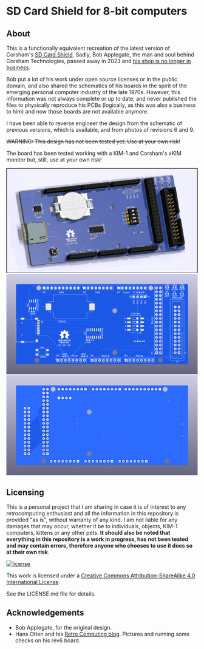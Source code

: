 # SD Card Shield for 8-bit computers

## About

This is a functionally equivalent recreation of the latest version of Corsham's [SD Card Shield](https://www.corshamtech.com/new-version-of-sd-card-shield/). Sadly, Bob Applegate, the man and soul behind Corsham Technologies, passed away in 2023 and [his shop is no longer in business](https://www.corshamtech.com/bad-news-and-the-future/).

Bob put a lot of his work under open source licenses or in the public domain, and also shared the schematics of his boards in the spirit of the emerging personal computer industry of the late 1970s. However, this information was not always complete or up to date, and never published the files to physically reproduce his PCBs (logically, as this was also a business to him) and now those boards are not available anymore.

I have been able to reverse engineer the design from the schematic of previous versions, which is available, and from photos of revisions 6 and 9.

~~WARNING: This design has not been tested yet. Use at your own risk!~~

The board has been tested working with a KIM-1 and Corsham's xKIM monitor but, still, use at your own risk!

![components](https://github.com/eduardocasino/sd-card-shield/blob/main/images/sd-card-shield.png?raw=true)
![front](https://github.com/eduardocasino/sd-card-shield/blob/main/images/sd-card-shield-front.png?raw=true)
![back](https://github.com/eduardocasino/sd-card-shield/blob/main/images/sd-card-shield-back.png?raw=true)


## Licensing

This is a personal project that I am sharing in case it is of interest to any retrocomputing enthusiast and all the information in this repository is provided "as is", without warranty of any kind. I am not liable for any damages that may occur, whether it be to individuals, objects, KIM-1 computers, kittens or any other pets. **It should also be noted that everything in this repository is a work in progress, has not been tested and may contain errors, therefore anyone who chooses to use it does so at their own risk**.

[![license](https://i.creativecommons.org/l/by-sa/4.0/88x31.png)](http://creativecommons.org/licenses/by-sa/4.0/)

This work is licensed under a [Creative Commons Attribution-ShareAlike 4.0 International License](http://creativecommons.org/licenses/by-sa/4.0/).

See the LICENSE.md file for details.

## Acknowledgements

* Bob Applegate, for the original design. 
* Hans Otten and his [Retro Computing blog](http://retro.hansotten.nl/). Pictures and running some checks on his rev6 board.
